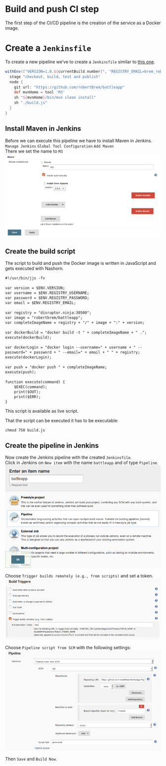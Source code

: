 # Build and push CI step
The first step of the CI/CD pipeline is the creation of the service as a Docker image.  

# Create a `Jenkinsfile`
To create a new pipeline we've to create a `Jenkinsfile` similar to [this one](https://gist.github.com/robertBrem/b18dee521176a3d75026cbe902d16b2f).
```groovy
withEnv(["VERSION=1.0.${currentBuild.number}", "REGISTRY_EMAIL=brem_robert@hotmail.com"]) {
  stage "checkout, build, test and publish"
  node {
    git url: "https://github.com/robertBrem/battleapp"
    def mvnHome = tool 'M3'
    sh "${mvnHome}/bin/mvn clean install"
    sh "./build.js"
  }
}
```

## Install Maven in Jenkins
Before we can execute this pipeline we have to install Maven in Jenkins.  
`Manage Jenkins` `Global Tool Configuration` `Add Maven`  
There we set the name to `M3`  
![Install Maven](images/jenkins_maven.png)  

## Create the build script
The script to build and push the Docker image is written in JavaScript and gets executed
with Nashorn.
```
#!/usr/bin/jjs -fv

var version = $ENV.VERSION;
var username = $ENV.REGISTRY_USERNAME;
var password = $ENV.REGISTRY_PASSWORD;
var email = $ENV.REGISTRY_EMAIL;

var registry = "disruptor.ninja:30500";
var image = "robertbrem/battleapp";
var completeImageName = registry + "/" + image + ":" + version;

var dockerBuild = "docker build -t " + completeImageName + " .";
execute(dockerBuild);

var dockerLogin = "docker login --username=" + username + " --password=" + password + " --email=" + email + " " + registry;
execute(dockerLogin);

var push = "docker push " + completeImageName;
execute(push);

function execute(command) {
    $EXEC(command);
    print($OUT);
    print($ERR);
}
```
This script is available as live script.

That the script can be executed it has to be executable:
```
chmod 750 build.js
```

## Create the pipeline in Jenkins
Now create the Jenkins pipeline with the created `Jenkinsfile`.  
Click in Jenkins on `New item` with the name `battleapp` and of type `Pipeline`.  
![Jenkins Pipeline](images/jenkins_pipeline.png)  

Choose `Trigger builds remotely (e.g., from scripts)` and set a token.  
![Trigger build token](images/build_triggers.png)  

Choose `Pipeline script from SCM` with the following settings:  
![Pipeline from SCM](images/pipeline_from_scm.png)  

Then `Save` and `Build Now`.  
